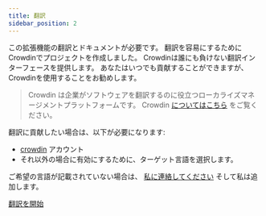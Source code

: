 ```yaml
---
title: 翻訳
sidebar_position: 2
---
```


この拡張機能の翻訳とドキュメントが必要です。 翻訳を容易にするためにCrowdinでプロジェクトを作成しました。 Crowdinは誰にも負けない翻訳インターフェースを提供します。 あなたはいつでも貢献することができますが、Crowdinを使用することをお勧めします。

> Crowdin は企業がソフトウェアを翻訳するのに役立つローカライズマネージメントプラットフォームです。 Crowdin [についてはこちら](https://support.crowdin.com/crowdin-intro/) をご覧ください。

翻訳に貢献したい場合は、以下が必要になります:

* [crowdin](https://crowdin.com/project/phpbb-ext-sitemaker) アカウント
* それ以外の場合に有効にするために、ターゲット言語を選択します。

ご希望の言語が記載されていない場合は、 [私に連絡してください](https://crowdin.com/profile/blitze) そして私は追加します。

[翻訳を開始](https://crowdin.com/project/phpbb-ext-sitemaker)
